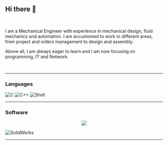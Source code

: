 ## Hi there 👋
</br>

I am a Mechanical Engineer with experience in mechanical design, fluid mechanics and automation. I am accustomed to work in different areas, from project and orders management to design and assembly.

Above all, I am always eager to learn and I am now focusing on programming, IT and Network.

</br>
<p align="center">

___
### Languages
![C](https://img.shields.io/badge/c-0D1117.svg?style=for-the-badge&logo=c&logoColor=3893F5)
![C++](https://img.shields.io/badge/c%2B%2B-0D1117.svg?style=for-the-badge&logo=c%2B%2B&logoColor=3893F5)
![Shell](https://img.shields.io/badge/shell-0D1117.svg?style=for-the-badge&logo=gnu-bash&logoColor=white)

</p>
<p align="center">

___
### Software
<p align="center"><img src=(https://img.shields.io/badge/Inventor-0D1117.svg?style=for-the-badge&logo=autodesk&logoColor=3893F5))</p>

![SolidWorks](https://img.shields.io/badge/Solidworks-0D1117.svg?style=for-the-badge&logo=dassaultsystemes&logoColor=3893F5)

</p>


___
<!--
**mjorgecruz/mjorgecruz** is a ✨ _special_ ✨ repository because its `README.md` (this file) appears on your GitHub profile.

Here are some ideas to get you started:

- 🔭 I’m currently working on ...
- 🌱 I’m currently learning ...
- 👯 I’m looking to collaborate on ...
- 🤔 I’m looking for help with ...
- 💬 Ask me about ...
- 📫 How to reach me: ...
- 😄 Pronouns: ...
- ⚡ Fun fact: ...
-->

